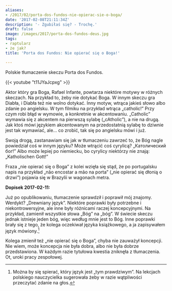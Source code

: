 ```yaml
---
aliases:
- /2017/02/porta-dos-fundos-nie-opierac-sie-o-boga/
date: '2017-02-08T21:11:34Z'
description: '- Zgubiłaś się? - Trochę.'
draft: false
image: /images/2017/porta-dos-fundos-deus.jpg
tags:
- raptularz
- że jak?
title: 'Porta dos Fundos: Nie opierać się o Boga!'

---
```


Polskie tłumaczenie skeczu Porta dos Fundos.

<!--more-->

{{< youtube "t11JYaJcpxg" >}}

Aktor który gra Boga, Rafael Infante, powtarza niektóre motywy w różnych
skeczach. Na przykład to, żeby nie dotykać Boga. W innym skeczu gra Diabła, i
Diabła też nie wolno dotykać. Inny motyw, wtrąca jakieś słowo albo zdanie po
angielsku. W tym filmiku na przykład wtrąca „catholic!” Przy czym robi błąd w
wymowie, a konkretnie w akcentowaniu. „Catholic” wymawia się z akcentem na
pierwszą sylabę („cAtholic”), a nie na drugą. Jak ktoś mówi językiem
akcentowanym na przedostatnią sylabę to dziwnie jest tak wymawiać, ale… co
zrobić, tak się po angielsku mówi i już.

Swoją drogą, zastanawiam się jak w tłumaczeniu zawrzeć to, że Bóg nagle
powiedział coś w innym języku? Może wtrącić coś cyrylicą?  „Католический бог!”
Albo może lepiej po niemiecku, bo cyrylicy niektórzy nie znają: „Katholischen
Gott!”

Fraza „nie opierać się o Boga” z kolei wzięła się stąd, że po portugalsku napis
na przykład „não encostar a mão na porta” („nie opierać się dłonią o drzwi”)
pojawia się w Brazylii w wagonach metra.

**Dopisek 2017-02-11:**

Już po opublikowaniu, tłumaczenie sprawdził i poprawił mój znajomy. Werdykt?
„Drewniany język”.  Niektóre poprawki były potrzebne i niekontrowersyjne, ale
inne były różnicami raczej koncepcyjnymi. Na przykład, zamienił wszystkie słowa
„Bóg” na „bóg”. W świecie skeczu jednak istnieje jeden bóg, więc według mnie
jest to Bóg. Inne poprawki brały się z tego, że kolega oczekiwał języka
książkowego, a ja zapisywałem język mówiony.[^jezyk]

Kolega zmienił też „nie opierać się o Boga”, chyba nie zauważył koncepcji. Nie
wiem, może koncepcja nie była dobra, albo nie była dobrze przedstawiona.
W każdym razie tytułowa kwestia zniknęła z tłumaczenia. Ot, uroki pracy
zespołowej.

[^jezyk]: Można by się spierać, który język jest „tym prawdziwym”.  Na lekcjach
          polskiego nauczycielka sugerowała żeby w razie wątpliwości przeczytać
          zdanie na głos.
